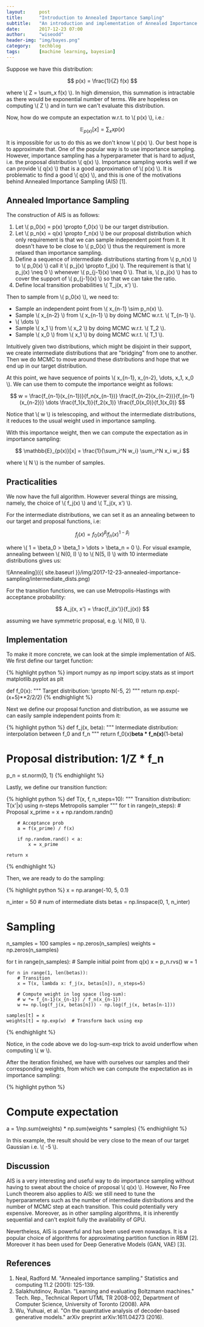 ```yaml
---
layout:     post
title:      "Introduction to Annealed Importance Sampling"
subtitle:   "An introduction and implementation of Annealed Importance Sampling (AIS)."
date:       2017-12-23 07:00
author:     "wiseodd"
header-img: "img/bayes.png"
category:   techblog
tags:       [machine learning, bayesian]
---
```


Suppose we have this distribution:

$$ p(x) = \frac{1}{Z} f(x) $$

where \\( Z = \sum_x f(x) \\). In high dimension, this summation is intractable as there would be exponential number of terms. We are hopeless on computing \\( Z \\) and in turn we can't evaluate this distribution.

Now, how do we compute an expectation w.r.t. to \\( p(x) \\), i.e.:

$$ \mathbb{E}_{p(x)}[x] = \sum_x x p(x) $$

It is impossible for us to do this as we don't know \\( p(x) \\). Our best hope is to approximate that. One of the popular way is to use importance sampling. However, importance sampling has a hyperparameter that is hard to adjust, i.e. the proposal distribution \\( q(x) \\). Importance sampling works well if we can provide \\( q(x) \\) that is a good approximation of \\( p(x) \\). It is problematic to find a good \\( q(x) \\), and this is one of the motivations behind Annealed Importance Sampling (AIS) [1].

<h2 class="section-heading">Annealed Importance Sampling</h2>

The construction of AIS is as follows:

1. Let \\( p_0(x) = p(x) \propto f_0(x) \\) be our target distribution.
2. Let \\( p_n(x) = q(x) \propto f_n(x) \\) be our proposal distribution which only requirement is that we can sample independent point from it. It doesn't have to be close to \\( p_0(x) \\) thus the requirement is more relaxed than importance sampling.
3. Define a sequence of intermediate distributions starting from \\( p_n(x) \\) to \\( p_0(x) \\) call it \\( p_j(x) \propto f_j(x) \\). The requirement is that \\( p_j(x) \neq 0 \\) whenever \\( p_{j-1}(x) \neq 0 \\). That is, \\( p_j(x) \\) has to cover the support of \\( p_{j-1}(x) \\) so that we can take the ratio.
4. Define local transition probabilities \\( T_j(x, x') \\).

Then to sample from \\( p_0(x) \\), we need to:

* Sample an independent point from \\( x_{n-1} \sim p_n(x) \\).
* Sample \\( x_{n-2} \\) from \\( x_{n-1} \\) by doing MCMC w.r.t. \\( T_{n-1} \\).
* \\( \dots \\)
* Sample \\( x_1 \\) from \\( x_2 \\) by doing MCMC w.r.t. \\( T_2 \\).
* Sample \\( x_0 \\) from \\( x_1 \\) by doing MCMC w.r.t. \\( T_1 \\).

Intuitively given two distributions, which might be disjoint in their support, we create intermediate distributions that are "bridging" from one to another. Then we do MCMC to move around these distributions and hope that we end up in our target distribution.

At this point, we have sequence of points \\( x_{n-1}, x_{n-2}, \dots, x_1, x_0 \\). We can use them to compute the importance weight as follows:

$$ w = \frac{f_{n-1}(x_{n-1})}{f_n(x_{n-1})} \frac{f_{n-2}(x_{n-2})}{f_{n-1}(x_{n-2})} \dots \frac{f_1(x_1)}{f_2(x_1)} \frac{f_0(x_0)}{f_1(x_0)} $$

Notice that \\( w \\) is telescoping, and without the intermediate distributions, it reduces to the usual weight used in importance sampling.

With this importance weight, then we can compute the expectation as in importance sampling:

$$ \mathbb{E}_{p(x)}[x] = \frac{1}{\sum_i^N w_i} \sum_i^N x_i w_i $$

where \\( N \\) is the number of samples.

<h2 class="section-heading">Practicalities</h2>

We now have the full algorithm. However several things are missing, namely, the choice of \\( f_j(x) \\) and \\( T_j(x, x') \\).

For the intermediate distributions, we can set it as an annealing between to our target and proposal functions, i.e:

$$ f_j(x) = f_0(x)^{\beta_j} f_n(x)^{1-\beta_j} $$

where \\( 1 = \beta_0 > \beta_1 > \dots > \beta_n = 0 \\). For visual example, annealing between \\( N(0, I) \\) to \\( N(5, I) \\) with 10 intermediate distributions gives us:

![Annealing]({{ site.baseurl }}/img/2017-12-23-annealed-importance-sampling/intermediate_dists.png)


For the transition functions, we can use Metropolis-Hastings with acceptance probability:

$$ A_j(x, x') = \frac{f_j(x')}{f_j(x)} $$

assuming we have symmetric proposal, e.g. \\( N(0, I) \\).


<h2 class="section-heading">Implementation</h2>

To make it more concrete, we can look at the simple implementation of AIS. We first define our target function:

{% highlight python %}
import numpy as np
import scipy.stats as st
import matplotlib.pyplot as plt


def f_0(x):
    """
    Target distribution: \propto N(-5, 2)
    """
    return np.exp(-(x+5)**2/2/2)
{% endhighlight %}

Next we define our proposal function and distribution, as we assume we can easily sample independent points from it:

{% highlight python %}
def f_j(x, beta):
    """
    Intermediate distribution: interpolation between f_0 and f_n
    """
    return f_0(x)**beta * f_n(x)**(1-beta)


# Proposal distribution: 1/Z * f_n
p_n = st.norm(0, 1)
{% endhighlight %}

Lastly, we define our transition function:

{% highlight python %}
def T(x, f, n_steps=10):
    """
    Transition distribution: T(x'|x) using n-steps Metropolis sampler
    """
    for t in range(n_steps):
        # Proposal
        x_prime = x + np.random.randn()

        # Acceptance prob
        a = f(x_prime) / f(x)

        if np.random.rand() < a:
            x = x_prime

    return x
{% endhighlight %}

Then, we are ready to do the sampling:

{% highlight python %}
x = np.arange(-10, 5, 0.1)

n_inter = 50  # num of intermediate dists
betas = np.linspace(0, 1, n_inter)

# Sampling
n_samples = 100
samples = np.zeros(n_samples)
weights = np.zeros(n_samples)

for t in range(n_samples):
    # Sample initial point from q(x)
    x = p_n.rvs()
    w = 1

    for n in range(1, len(betas)):
        # Transition
        x = T(x, lambda x: f_j(x, betas[n]), n_steps=5)

        # Compute weight in log space (log-sum):
        # w *= f_{n-1}(x_{n-1}) / f_n(x_{n-1})
        w += np.log(f_j(x, betas[n])) - np.log(f_j(x, betas[n-1]))

    samples[t] = x
    weights[t] = np.exp(w)  # Transform back using exp
{% endhighlight %}

Notice, in the code above we do log-sum-exp trick to avoid underflow when computing \\( w \\).

After the iteration finished, we have with ourselves our samples and their corresponding weights, from which we can compute the expectation as in importance sampling:

{% highlight python %}
# Compute expectation
a = 1/np.sum(weights) * np.sum(weights * samples)
{% endhighlight %}

In this example, the result should be very close to the mean of our target Gaussian i.e. \\( -5 \\).


<h2 class="section-heading">Discussion</h2>

AIS is a very interesting and useful way to do importance sampling without having to sweat about the choice of proposal \\( q(x) \\). However, No Free Lunch theorem also applies to AIS: we still need to tune the hyperparameters such as the number of intermediate distributions and the number of MCMC step at each transition. This could potentially very expensive. Moreover, as in other sampling algorithms, it is inherently sequential and can't exploit fully the availability of GPU.

Nevertheless, AIS is powerful and has been used even nowadays. It is a popular choice of algorithms for approximating partition function in RBM [2]. Moreover it has been used for Deep Generative Models (GAN, VAE) [3].

<h2 class="section-heading">References</h2>

1. Neal, Radford M. "Annealed importance sampling." Statistics and computing 11.2 (2001): 125-139.
2. Salakhutdinov, Ruslan. "Learning and evaluating Boltzmann machines." Tech. Rep., Technical Report UTML TR 2008-002, Department of Computer Science, University of Toronto (2008).
APA
3. Wu, Yuhuai, et al. "On the quantitative analysis of decoder-based generative models." arXiv preprint arXiv:1611.04273 (2016).
